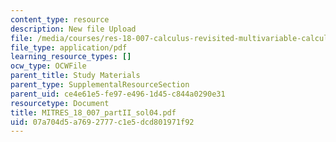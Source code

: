 ```yaml
---
content_type: resource
description: New file Upload
file: /media/courses/res-18-007-calculus-revisited-multivariable-calculus-fall-2011/07a704d5a7692777c1e5dcd801971f92_MITRES_18_007_partII_sol04.pdf
file_type: application/pdf
learning_resource_types: []
ocw_type: OCWFile
parent_title: Study Materials
parent_type: SupplementalResourceSection
parent_uid: ce4e61e5-fe97-e496-1d45-c844a0290e31
resourcetype: Document
title: MITRES_18_007_partII_sol04.pdf
uid: 07a704d5-a769-2777-c1e5-dcd801971f92
---
```

